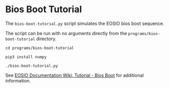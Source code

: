 # Bios Boot Tutorial

The `bios-boot-tutorial.py` script simulates the EOSIO bios boot sequence.

The script can be run with no arguments directly from the `programs/bios-boot-tutorial` directory.

``` 
cd programs/bios-boot-tutorial

pip3 install numpy

./bios-boot-tutorial.py
```

See [EOSIO Documentation Wiki, Tutorial - Bios Boot](https://github.com/EOSIO/eos/wiki) for additional information.
